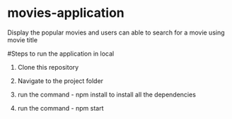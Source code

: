 # movies-application
Display the popular movies and users can able to search for a movie using movie title


#Steps to run the application in local

1. Clone this repository

2. Navigate to the project folder

3. run the command - npm install to install all the dependencies

4. run the command - npm start
